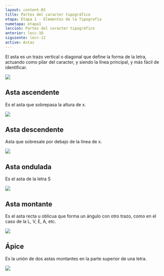 ```yaml
---
layout: content-02
title: Partes del caracter tipográfico
etapa: Etapa 1 - Elementos de la Tipografía
numetapa: etapa1
leccion: Partes del caracter tipográfico
anterior: lecc-10
siguiente: lecc-12
active: Astas
---
```


<div class="col-md-4 extracto">
</div>

<div class="col-md-8">

<p>El asta es un trazo vertical o diagonal que define la forma de la letra, actuando como pilar del caracter, y siendo la línea principal, y más fácil de identificar.</p>

<img src="{{ site.baseurl }}/img/trazo-estructural-16.png">
<h2>Asta ascendente</h2>
<p>Es el asta que sobrepasa la altura de x.</p>
<img src="{{ site.baseurl }}/img/trazo-estructural-19.png">
<h2>Asta descendente</h2>
<p>Asta que sobresale por debajo de la línea de x.</p>
<img src="{{ site.baseurl }}/img/trazo-estructural-20.png">

<h2>Asta ondulada</h2>

<p>Es el asta de la letra S</p>

<img src="{{ site.baseurl }}/img/trazo-estructural-17.png">

<h2>Asta montante</h2>

<p>Es el asta recta u oblicua que forma un ángulo con otro trazo, como en el caso de la L, V, E, A, etc.</p>

<img src="{{ site.baseurl }}/img/trazo-estructural-18.png">

<h2>Ápice</h2>
<p>Es la unión de dos astas montantes en la parte superior de una letra.</p>
<img src="{{ site.baseurl }}/img/trazo-estructural-d-03.png">

</div>
